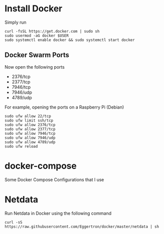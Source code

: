 # Install Docker
Simply run
```
curl -fsSL https://get.docker.com | sudo sh
sudo usermod -aG docker $USER
sudo systemctl enable docker && sudo systemctl start docker
```
## Docker Swarm Ports
Now open the following ports
- 2376/tcp
- 2377/tcp
- 7946/tcp
- 7946/udp
- 4789/udp

For example, opening the ports on a Raspberry Pi (Debian)
```
sudo ufw allow 22/tcp
sudo ufw limit ssh/tcp
sudo ufw allow 2376/tcp
sudo ufw allow 2377/tcp
sudo ufw allow 7946/tcp
sudo ufw allow 7946/udp
sudo ufw allow 4789/udp
sudo ufw reload
```
# docker-compose
Some Docker Compose Configurations that I use


# Netdata
Run Netdata in Docker using the following command
```
curl -sS https://raw.githubusercontent.com/Eggertron/docker/master/netdata | sh
```
